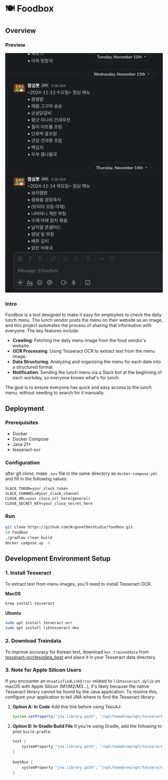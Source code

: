 # 🍽️ Foodbox

## Overview

### Preview

![preview](README.assets/preview.png)



### Intro

Foodbox is a tool designed to make it easy for employees to check the daily lunch menu. The lunch vendor posts the menu
on their website as an image, and this project automates the process of sharing that information with everyone. The key
features include:

- **Crawling**: Fetching the daily menu image from the food vendor's website.
- **OCR Processing**: Using Tesseract OCR to extract text from the menu image.
- **Data Structuring**: Analyzing and organizing the menu for each date into a structured format.
- **Notification**: Sending the lunch menu via a Slack bot at the beginning of each workday, so everyone knows what's
  for lunch.

The goal is to ensure everyone has quick and easy access to the lunch menu, without needing to search for it manually.

## Deployment

### Prerequisites

- Docker
- Docker Compose
- Java 21+
- tesseract-ocr

### Configuration

after git clone, make `.env` file in the same directory as `docker-compose.yml` and fill in the following values:

```properties
SLACK_TOKEN=your_slack_token
SLACK_CHANNEL=#your_slack_channel
CLOVA_URL=your_clova_url_here(general)
CLOVA_SECRET_KEY=your_clova_secret_here
```

### Run

```bash
git clone https://github.com/ArgonetDevStudio/foodbox.git
cd foodbox
./gradlew clean build
docker compose up -d
```

## Development Environment Setup

### 1. Install Tesseract

To extract text from menu images, you'll need to install Tesseract OCR.

**MacOS**

```bash
brew install tesseract
```

**Ubuntu**

```bash
sudo apt install tesseract-ocr
sudo apt install libtesseract-dev
```

### 2. Download Traindata

To improve accuracy for Korean text, download `kor.traineddata`
from [tesseract-ocr/tessdata_best](https://github.com/tesseract-ocr/tessdata_best) and place it in your Tesseract data
directory.

### 3. Note for Apple Silicon Users

If you encounter an `UnsatisfiedLinkError` related to `libtesseract.dylib` on macOS with Apple Silicon (M1/M2/M3...),
it's likely because the native Tesseract library cannot be found by the Java application. To resolve this, configure
your application to tell JNA where to find the Tesseract library:

1. **Option A: In Code**
   Add this line before using Tess4J:

   ```java
   System.setProperty("jna.library.path", "/opt/homebrew/opt/tesseract/lib");
   ```

2. **Option B: In Gradle Build File**
   If you're using Gradle, add the following to your `build.gradle`:

   ```groovy
   test {
       systemProperty "jna.library.path", "/opt/homebrew/opt/tesseract/lib"
   }
   
   bootRun {
       systemProperty "jna.library.path", "/opt/homebrew/opt/tesseract/lib"
   }
   ```

